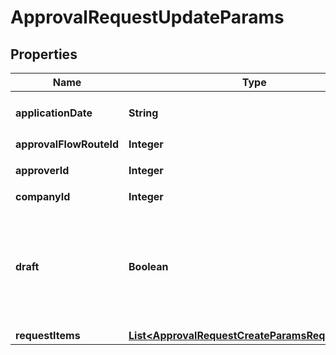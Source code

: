 

# ApprovalRequestUpdateParams

## Properties

Name | Type | Description | Notes
------------ | ------------- | ------------- | -------------
**applicationDate** | **String** | 申請日 (yyyy-mm-dd) | 
**approvalFlowRouteId** | **Integer** | 申請経路ID | 
**approverId** | **Integer** | 承認者のユーザーID |  [optional]
**companyId** | **Integer** | 事業所ID | 
**draft** | **Boolean** | falseの時、in_progress:申請中で更新する。それ以外の時はdraft:下書きで更新する | 
**requestItems** | [**List&lt;ApprovalRequestCreateParamsRequestItems&gt;**](ApprovalRequestCreateParamsRequestItems.md) |  | 



